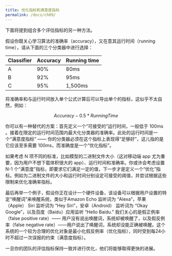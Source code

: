 ```yaml
---
title: 优化指标和满意度指标
permalink: /docs/ch09/
---
```


下面将提到组合多个评估指标的另一种方法。

假设你既关心学习算法的准确率（accuracy），又在意其运行时间（running time），请从下面的三个分类器中进行选择：

| Classifier | Accuracy | Running time |
| ---------- | -------- | ------------ |
| A          | 90%      | 80ms         |
| B          | 92%      | 95ms         |
| C          | 95%      | 1,500ms      |

将准确率和与运行时间放入单个公式计算后可以导出单个的指标，这似乎不太自然，例如：

$$
Accuracy - 0.5 * RunningTime
$$

你可以有一种替代的方案：首先定义一个“可接受的”运行时间，一般低于 100ms 。接着在限定的运行时间范围内最大化分类器的准确率。此处的运行时间是一个“满意度指标” —— 你的分类器必须在这个指标上表现得“足够好”，这儿指的是它应该至多需要 100ms，而准确度是一个“优化指标”。

如果考虑 N 项不同的标准，比如模型的二进制文件大小（这对移动端 app 尤为重要，因为用户不想下载体积很大的 app）、运行时间和准确率。你或许会考虑设置 N-1 个“满意度”指标，即要求它们满足一定的值，下一步才是定义一个“优化”指标。例如为二进制文件的大小和运行时间分别设定可接受的阈值，并尝试根据这些限制来优化准确率指标。

最后再举一个例子，假设你正在设计一个硬件设备，该设备可以根据用户设置的特定“唤醒词”来唤醒系统，类似于Amazon Echo 监听词为 “Alexa”，苹果（Apple） Siri 监听词为 “Hey Siri”，安卓（Android） 监听词为 “Okay Google”，以及百度（Baidu）应用监听 “Hello Baidu.” 我们关心的是假正例率（false positive rate）—— 用户没有说出唤醒词，系统却被唤醒了，以及假反例率（false negative rate）——用户说出了唤醒词，系统却没能正确被唤醒。这个系统的一个较为合理的优化对象是最小化假反例率（优化指标），同时受到每24小时不超过一次误报的约束（满意度指标）。

一旦你的团队的评估指标保持一致并进行优化，他们将能够取得更快的进展。
